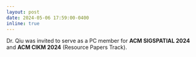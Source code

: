 ```yaml
---
layout: post
date: 2024-05-06 17:59:00-0400
inline: true
---
```


Dr. Qiu was invited to serve as a PC member for **ACM SIGSPATIAL 2024** and **ACM CIKM 2024** (Resource Papers Track). 
